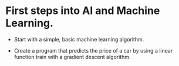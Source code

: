 # First steps into AI and Machine Learning.
- Start with a simple, basic machine learning algorithm.

- Create a program that predicts the price of a car by using a linear function train with a gradient descent algorithm.

